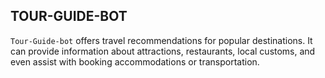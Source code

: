 ## TOUR-GUIDE-BOT

`Tour-Guide-bot` offers travel recommendations for popular destinations. 
It can provide information about attractions, restaurants, local customs, 
and even assist with booking accommodations or transportation. 
